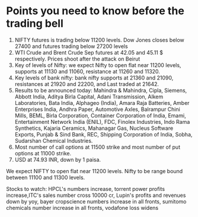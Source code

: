 # Points you need to know before the trading bell
1. NIFTY futures is trading below 11200 levels. Dow Jones closes below 27400 and futures trading below 27200 levels
2. WTI Crude and Brent Crude Sep futures at 42.05 and 45.11 $ respectively. Prices shoot after the attack on Beirut
3. Key of levels of Nifty: we expect Nifty to open flat near 11200 levels, supports at 11130 and 11060, resistance at 11260 and 11320.
4. Key levels of bank nifty: bank nifty supports at 21360 and 21090, resistances at 21920 and 22200, and Last traded at 21642.
5. Results to be announced today: Mahindra & Mahindra, Cipla, Siemens, Abbott India, Aditya Birla Capital, Adani Transmission, Alkem Laboratories, Bata India, Alphageo (India), Amara Raja Batteries, Amber Enterprises India, Andhra Paper, Automotive Axles, Balrampur Chini Mills, BEML, Birla Corporation, Container Corporation of India, Emami, Entertainment Network India (ENIL), FDC, Finolex Industries, Indo Rama Synthetics, Kajaria Ceramics, Mahanagar Gas, Nucleus Software Exports, Punjab & Sind Bank, REC, Shipping Corporation of India, Sobha, Sudarshan Chemical Industries.
6. Most number of call options at 11500 strike and most number of put options at 11000 strike.
7. USD at 74.93 INR, down by 1 paisa.

We expect NIFTY to open flat near 11200 levels. Nifty to be range bound between 11100 and 11300 levels. 

Stocks to watch: HPCL's numbers increase, torrent power profits increase,ITC's sales number cross 10000 cr, Lupin's profits and revenues down by yoy, bayer cropscience numbers increase in all fronts, sumitomo chemicals number increase in all fronts, vodafone loss widens  
